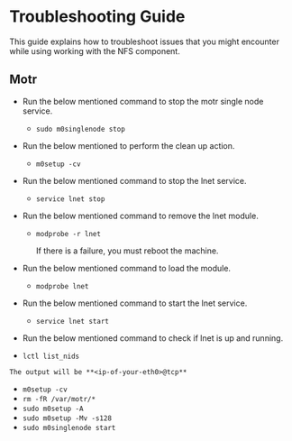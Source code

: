 # Troubleshooting Guide

This guide explains how to troubleshoot issues that you might encounter while using working with the NFS component. 

## Motr

  * Run the below mentioned command to stop the motr single node service.
  
    * `sudo m0singlenode stop`
    
  * Run the below mentioned to perform the clean up action.
  
    * `m0setup -cv`
    
  * Run the below mentioned command to stop the lnet service.
  
    * `service lnet stop`
    
  * Run the below mentioned command to remove the lnet module.
  
    * `modprobe -r lnet`
		
      If there is a failure, you must reboot the machine.
		
  * Run the below mentioned command to load the module.
  
    * `modprobe lnet`
    
  * Run the below mentioned command to start the lnet service.
  
    * `service lnet start`
    
  * Run the below mentioned command to check if lnet is up and running.
  
   * `lctl list_nids`
   
    The output will be **<ip-of-your-eth0>@tcp**
	
  * `m0setup -cv`
  * `rm -fR /var/motr/*`
  * `sudo m0setup -A` 
  * `sudo m0setup -Mv -s128`
  * `sudo m0singlenode start`
